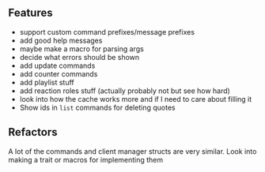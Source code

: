 ## Features
- support custom command prefixes/message prefixes
- add good help messages
- maybe make a macro for parsing args
- decide what errors should be shown
- add update commands
- add counter commands
- add playlist stuff
- add reaction roles stuff (actually probably not but see how hard)
- look into how the cache works more and if I need to care about filling it
- Show ids in `list` commands for deleting quotes


## Refactors

A lot of the commands and client manager structs are very similar. Look into making a trait or macros for implementing them